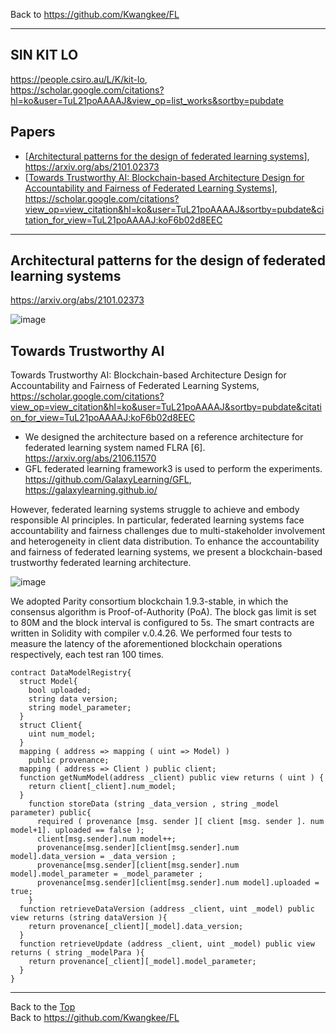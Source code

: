 Back to https://github.com/Kwangkee/FL
***

## SIN KIT LO  
https://people.csiro.au/L/K/kit-lo,  
https://scholar.google.com/citations?hl=ko&user=TuL21poAAAAJ&view_op=list_works&sortby=pubdate

## Papers 
- [[Architectural patterns for the design of federated learning systems](https://github.com/Kwangkee/FL/blob/main/FL@CSIRO.md#architectural-patterns-for-the-design-of-federated-learning-systems)], https://arxiv.org/abs/2101.02373
- [[Towards Trustworthy AI: Blockchain-based Architecture Design for Accountability and Fairness of Federated Learning Systems](https://github.com/Kwangkee/FL/blob/main/FL%40CSIRO.md#towards-trustworthy-ai)], https://scholar.google.com/citations?view_op=view_citation&hl=ko&user=TuL21poAAAAJ&sortby=pubdate&citation_for_view=TuL21poAAAAJ:koF6b02d8EEC
***

## Architectural patterns for the design of federated learning systems
https://arxiv.org/abs/2101.02373

![image](https://user-images.githubusercontent.com/109835677/182032069-50c87806-b7a2-4483-8939-3958a372f877.png)

## Towards Trustworthy AI
Towards Trustworthy AI: Blockchain-based Architecture Design for Accountability and Fairness of Federated Learning Systems, https://scholar.google.com/citations?view_op=view_citation&hl=ko&user=TuL21poAAAAJ&sortby=pubdate&citation_for_view=TuL21poAAAAJ:koF6b02d8EEC
- We designed the architecture based on a reference architecture for federated learning system named FLRA [6]. https://arxiv.org/abs/2106.11570
- GFL federated learning framework3 is used to perform the experiments. https://github.com/GalaxyLearning/GFL, https://galaxylearning.github.io/ 

However, federated learning systems struggle to achieve and embody responsible AI principles. In particular, federated learning systems face accountability and fairness challenges due to multi-stakeholder involvement and heterogeneity in client data distribution. To enhance the accountability and fairness of federated learning systems, we present a blockchain-based trustworthy federated learning architecture. 

![image](https://user-images.githubusercontent.com/109835677/182032146-cb8b1285-4b0d-4e69-acad-ef337d5cd3e1.png)


We adopted Parity consortium blockchain 1.9.3-stable, in which the consensus algorithm is Proof-of-Authority (PoA). The block gas limit is set to 80M and the block interval is configured to 5s. The smart contracts are written in Solidity with compiler v.0.4.26. We performed four tests to measure the latency of the aforementioned blockchain operations respectively, each test ran 100 times.

```
contract DataModelRegistry{ 
  struct Model{ 
    bool uploaded; 
    string data version;
    string model_parameter; 
  } 
  struct Client{ 
    uint num_model; 
  } 
  mapping ( address => mapping ( uint => Model) ) 
    public provenance; 
  mapping ( address => Client ) public client; 
  function getNumModel(address _client) public view returns ( uint ) { 
    return client[_client].num_model;
  }
    function storeData (string _data_version , string _model parameter) public{ 
      required ( provenance [msg. sender ][ client [msg. sender ]. num model+1]. uploaded == false ); 
      client[msg.sender].num model++; 
      provenance[msg.sender][client[msg.sender].num model].data_version = _data_version ; 
      provenance[msg.sender][client[msg.sender].num model].model_parameter = _model_parameter ; 
      provenance[msg.sender][client[msg.sender].num model].uploaded = true; 
    } 
  function retrieveDataVersion (address _client, uint _model) public view returns (string dataVersion ){ 
    return provenance[_client][_model].data_version;
  } 
  function retrieveUpdate (address _client, uint _model) public view returns ( string _modelPara ){ 
    return provenance[_client][_model].model_parameter;
  }
}
```
***
Back to the [Top](#papers)  
Back to https://github.com/Kwangkee/FL
